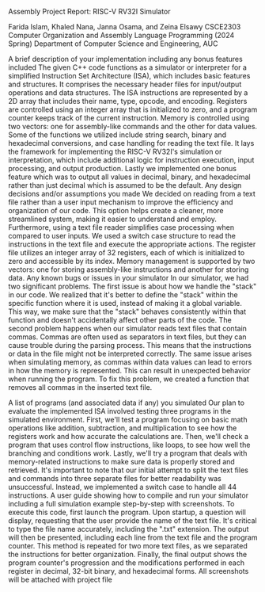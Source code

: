 Assembly Project Report: RISC-V RV32I Simulator

Farida Islam, Khaled Nana, Janna Osama, and Zeina Elsawy
CSCE2303 Computer Organization and Assembly Language Programming (2024 Spring)
Department of Computer Science and Engineering, AUC












A brief description of your implementation including any bonus features included
The given C++ code functions as a simulator or interpreter for a simplified Instruction Set Architecture (ISA), which includes basic features and structures. It comprises the necessary header files for input/output operations and data structures. The ISA instructions are represented by a 2D array that includes their name, type, opcode, and encoding. Registers are controlled using an integer array that is initialized to zero, and a program counter keeps track of the current instruction. Memory is controlled using two vectors: one for assembly-like commands and the other for data values. Some of the functions we utilized include string search, binary and hexadecimal conversions, and case handling for reading the text file. It lays the framework for implementing the  RISC-V RV32I's simulation or interpretation, which include additional logic for instruction execution, input processing, and output production. Lastly we implemented one bonus feature which was to output all values in decimal, binary, and hexadecimal rather than just decimal which is assumed to be the default.
Any design decisions and/or assumptions you made
We decided on reading from a text file rather than a user input mechanism to improve the efficiency and organization of our code. This option helps create a cleaner, more streamlined system, making it easier to understand and employ. Furthermore, using a text file reader simplifies case processing when compared to user inputs. We used a switch case structure to read the instructions in the text file and execute the appropriate actions. The register file utilizes an integer array of 32 registers, each of which is initialized to zero and accessible by its index. Memory management is supported by two vectors: one for storing assembly-like instructions and another for storing data. 
Any known bugs or issues in your simulator
In our simulator, we had two significant problems. The first issue is about how we handle the "stack" in our code. We realized that it's better to define the "stack" within the specific function where it is used, instead of making it a global variable. This way, we make sure that the "stack" behaves consistently within that function and doesn't accidentally affect other parts of the code. The second problem happens when our simulator reads text files that contain commas. Commas are often used as separators in text files, but they can cause trouble during the parsing process. This means that the instructions or data in the file might not be interpreted correctly. The same issue arises when simulating memory, as commas within data values can lead to errors in how the memory is represented. This can result in unexpected behavior when running the program. To fix this problem, we created a function that removes all commas in the inserted text file.

A list of programs (and associated data if any) you simulated
Our plan to evaluate the implemented ISA involved testing three programs in the simulated environment. First, we'll test a program focusing on basic math operations like addition, subtraction, and multiplication to see how the registers work and how accurate the calculations are. Then, we'll check a program that uses control flow instructions, like loops, to see how well the branching and conditions work. Lastly, we'll try a program that deals with memory-related instructions to make sure data is properly stored and retrieved. It's important to note that our initial attempt to split the text files and commands into three separate files for better readability was unsuccessful. Instead, we implemented a switch case to handle all 44 instructions. 
A user guide showing how to compile and run your simulator including a full simulation example step-by-step with screenshots.
To execute this code, first launch the program. Upon startup, a question will display, requesting that the user provide the name of the text file. It's critical to type the file name accurately, including the ".txt" extension.
The output will then be presented, including each line from the text file and the program counter. This method is repeated for two more text files, as we separated the instructions for better organization.
Finally, the final output shows the program counter's progression and the modifications performed in each register in decimal, 32-bit binary, and hexadecimal forms.
All screenshots will be attached with project file






